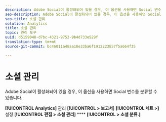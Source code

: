 ```yaml
---
description: Adobe Social이 활성화되어 있을 경우, 이 옵션을 사용하면 Social 변수를 분류할 수 있습니다.
seo-description: Adobe Social이 활성화되어 있을 경우, 이 옵션을 사용하면 Social 변수를 분류할 수 있습니다.
seo-title: 소셜 관리
solution: Analytics
title: 소셜 관리
topic: 관리 도구
uuid: d5159048-d7bc-4321-9753-9b4d733e529f
translation-type: tm+mt
source-git-commit: bc46011a48aa18e33ba6f1912223857f5a664f35

---
```



# 소셜 관리

Adobe Social이 활성화되어 있을 경우, 이 옵션을 사용하면 Social 변수를 분류할 수 있습니다.

**[!UICONTROL Analytics]** 관리 **[!UICONTROL &gt; 보고서]** **[!UICONTROL 세트 &gt;]** 설정 **[!UICONTROL 편집 &gt; 소셜 관리]** **** **[!UICONTROL &gt; 소셜 분류.]**

<!--Meike, link to social user guide?-->
